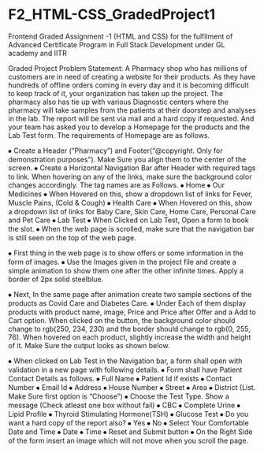 # F2_HTML-CSS_GradedProject1
Frontend Graded Assignment -1 (HTML and CSS) for the fulfilment of Advanced Certificate Program in Full Stack Development under GL academy and IITR

Graded Project
Problem Statement: 
A Pharmacy shop who has millions of customers are in need of creating a website for their products. As they have hundreds of offline orders coming in every day and it is becoming difficult to keep track of it, your organization has taken up the project. The pharmacy also has tie up with various Diagnostic centers where the pharmacy will take samples from the patients at their doorstep and analyses in the lab. The report will be sent via mail and a hard copy if requested. And your team has asked you to develop a Homepage for the products and the Lab Test form. The requirements of Homepage are as follows.

⦁	Create a Header (“Pharmacy”) and Footer(“@copyright. Only for demonstration purposes”). Make Sure you align them to the center of the screen.
⦁	Create a Horizontal Navigation Bar after Header with required tags to link. When hovering on any of the links, make sure the background color changes accordingly. The tag names are as Follows. 
⦁	Home
⦁	Our Medicines
⦁	When Hovered on this, show a dropdown list of links for Fever, Muscle Pains, (Cold & Cough)
⦁	Health Care
⦁	When Hovered on this, show a dropdown list of links for Baby Care, Skin Care, Home Care, Personal Care and Pet Care
⦁	Lab Test
⦁	When Clicked on Lab Test, Open a form to book the slot.
⦁	When the web page is scrolled, make sure that the navigation bar is still seen on the top of the web page.

   

⦁	First thing in the web page is to show offers or some information in the form of images.
⦁	Use the Images given in the project file and create a simple animation to show them one after the other infinite times. Apply a border of 2px solid steelblue. 
 
⦁	Next, In the same page after animation create two sample sections of the products as Covid Care and Diabetes Care.
⦁	Under Each of them display products with product name, image, Price and Price after Offer and a Add to Cart option. When clicked on the button, the background color should change to rgb(250, 234, 230) and the border should change to rgb(0, 255, 76). When hovered on each product, slightly increase the width and height of it. Make Sure the output looks as shown below. 
 
⦁	When clicked on Lab Test in the Navigation bar, a form shall open with validation  in a new page with following details.
⦁	Form shall have Patient Contact Details as follows.	
⦁	Full Name
⦁	Patient Id if exists
⦁	Contact Number
⦁	Email Id
⦁	Address
⦁	House Number
⦁	Street
⦁	Area
⦁	District (List. Make Sure first option is “Choose”)
⦁	Choose the Test Type. Show a message (Check atleast one box without fail)
⦁	CBC
⦁	Complete Urine
⦁	Lipid Profile
⦁	Thyroid Stimulating Hormone(TSH)
⦁	Glucose Test
⦁	Do you want a hard copy of the report also?
⦁	Yes
⦁	No
⦁	Select Your Comfortable Date and Time
⦁	Date 
⦁	Time
⦁	Reset and Submit button
⦁	On the Right Side of the form insert an image which will not move when you scroll the page. 
 

